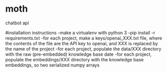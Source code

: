 # moth
chatbot api 

#installation instructions
-make a virtualenv with python 3
-pip install -r requirements.txt
-for each project, make a keys/openai_XXX.txt file, where the contents of the file are the API key to openai, and XXX is replaced by the name of the project
-for each project, populate the data/XXX directory with the raw (pre-embedded) knowledge base date
-for each project, populate the embeddings/XXX directory with the knowledge base embeddings, so two serialized numpy arrays


